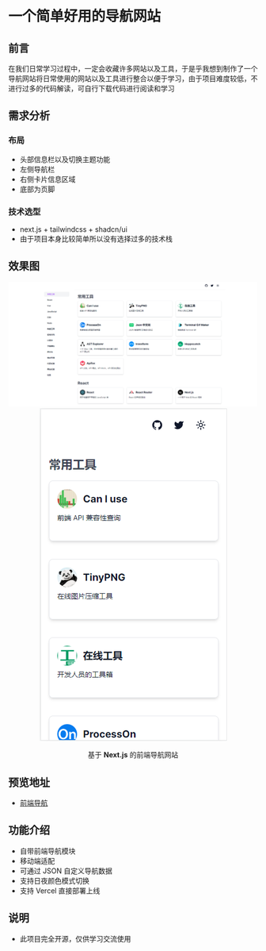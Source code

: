 # 一个简单好用的导航网站

## 前言
在我们日常学习过程中，一定会收藏许多网站以及工具，于是乎我想到制作了一个导航网站将日常使用的网站以及工具进行整合以便于学习，由于项目难度较低，不进行过多的代码解读，可自行下载代码进行阅读和学习

## 需求分析

### 布局

- 头部信息栏以及切换主题功能
- 左侧导航栏
- 右侧卡片信息区域
- 底部为页脚

### 技术选型

- next.js + tailwindcss + shadcn/ui
- 由于项目本身比较简单所以没有选择过多的技术栈

## 效果图
<p align="center">
  <img src="/public/next-web-nav-pc.png"  alt="next-web-nav-pc">
  <img src="/public/next-web-nav-phone.png"  alt="next-web-nav-phone">
</P>

<p align="center"> 基于 <b>Next.js</b> 的前端导航网站 </p>


## 预览地址

- [前端导航](https://nav.liwenkai.fun)

## 功能介绍

- 自带前端导航模块
- 移动端适配
- 可通过 JSON 自定义导航数据
- 支持日夜颜色模式切换
- 支持 Vercel 直接部署上线

## 说明

- 此项目完全开源，仅供学习交流使用
